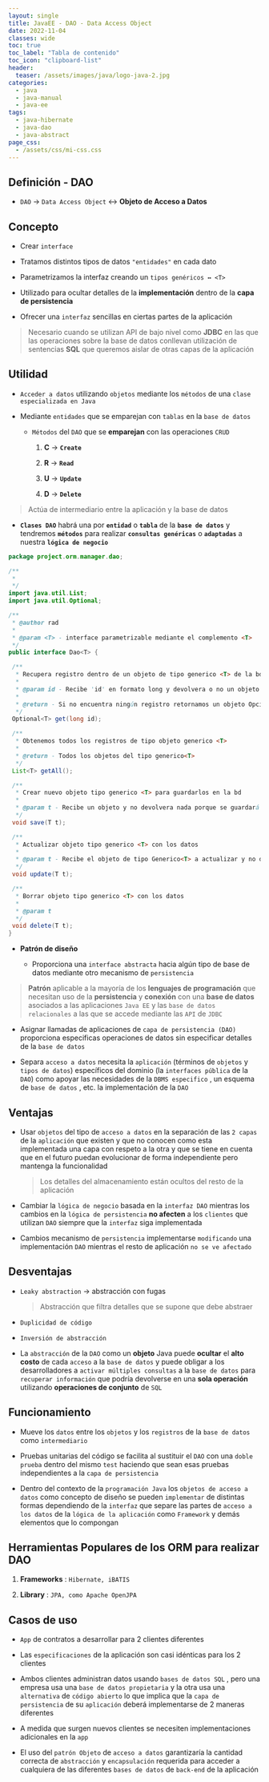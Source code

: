 ```yaml
---
layout: single
title: JavaEE - DAO - Data Access Object
date: 2022-11-04
classes: wide
toc: true
toc_label: "Tabla de contenido"
toc_icon: "clipboard-list"
header:
  teaser: /assets/images/java/logo-java-2.jpg
categories:
  - java
  - java-manual
  - java-ee
tags:
  - java-hibernate 
  - java-dao 
  - java-abstract 
page_css: 
  - /assets/css/mi-css.css
---
```


## Definición - DAO

* ``DAO`` → ``Data Access Object`` ↔ **Objeto de Acceso a Datos**

## Concepto

* Crear ``interface``

* Tratamos distintos tipos de datos ``"entidades"`` en cada dato

* Parametrizamos la interfaz creando un ``tipos genéricos ↔ <T>``

* Utilizado para ocultar detalles de la **implementación** dentro de la **capa de persistencia**

* Ofrecer una ``interfaz`` sencillas en ciertas partes de la aplicación

> Necesario cuando se utilizan API de bajo nivel como **JDBC** en las que las operaciones sobre la base de datos conllevan utilización de sentencias **SQL** que queremos aislar de otras capas de la aplicación

## Utilidad

* ``Acceder a datos`` utilizando ``objetos`` mediante los ``métodos`` de una ``clase especializada en Java``

* Mediante ``entidades`` que se emparejan con ``tablas`` en la ``base de datos``

  * ``Métodos`` del ``DAO`` que se **emparejan** con las operaciones ``CRUD``

    1. **C** → **``Create``**

    2. **R** → **``Read``**

    3. **U** → **``Update``**

    4. **D** → **``Delete``**

> Actúa de intermediario entre la aplicación y la base de datos

* **``Clases DAO``** habrá una por **``entidad``** o **``tabla``** de la **``base de datos``** y tendremos **``métodos``** para realizar **``consultas genéricas``** o **``adaptadas``** a nuestra **``lógica de negocio``**

```java
package project.orm.manager.dao;

/**
 * 
 */
import java.util.List;
import java.util.Optional;

/**
 * @author rad
 *
 * @param <T> - interface parametrizable mediante el complemento <T>
 */
public interface Dao<T> {

 /**
  * Recupera registro dentro de un objeto de tipo generico <T> de la bd
  * 
  * @param id - Recibe 'id' en formato long y devolvera o no un objeto de tipo generico de la clase
  * 
  * @return - Si no encuentra ningún registro retornamos un objeto Opcional sino el long 'id'
  */
 Optional<T> get(long id);

 /**
  * Obtenemos todos los registros de tipo objeto generico <T> 
  * 
  * @return - Todos los objetos del tipo generico<T>
  */
 List<T> getAll();

 /**
  * Crear nuevo objeto tipo generico <T> para guardarlos en la bd
  * 
  * @param t - Recibe un objeto y no devolvera nada porque se guardará en la base de datos
  */
 void save(T t);

 /**
  * Actualizar objeto tipo generico <T> con los datos 
  * 
  * @param t - Recibe el objeto de tipo Generico<T> a actualizar y no devuelve nada
  */
 void update(T t);

 /**
  * Borrar objeto tipo generico <T> con los datos
  * 
  * @param t
  */
 void delete(T t);
}
```

* **Patrón  de diseño**

  * Proporciona una ``interface abstracta`` hacia algún tipo de base de datos mediante otro mecanismo de ``persistencia``

> **Patrón** aplicable a la mayoría de los **lenguajes de programación** que necesitan uso de la **persistencia** y **conexión** con una **base de datos** asociados a las aplicaciones ``Java EE`` y las ``base de datos relacionales`` a las que se accede mediante las ``API`` de ``JDBC``

* Asignar llamadas de aplicaciones de ``capa de persistencia (DAO)`` proporciona especificas operaciones de datos sin especificar detalles de la ``base de datos``

* Separa ``acceso a datos`` necesita la ``aplicación`` (términos de ``objetos`` y ``tipos de datos``) específicos del dominio (la ``interfaces pública`` de la ``DAO``)
como apoyar las necesidades de la ``DBMS especifico`` , un esquema de ``base de datos`` , etc. la implementación de la ``DAO``

## Ventajas

* Usar ``objetos`` del tipo de ``acceso a datos`` en la separación de las ``2 capas`` de la ``aplicación`` que existen y que no conocen como esta implementada una capa con respeto a la otra y que se tiene en cuenta que en el futuro puedan evolucionar de forma independiente pero mantenga la funcionalidad

  > Los detalles del almacenamiento están ocultos del resto de la aplicación

* Cambiar la ``lógica de negocio`` basada en la ``interfaz DAO`` mientras los cambios en la ``lógica de persistencia`` **no afecten** a los ``clientes`` que utilizan ``DAO`` siempre que la ``interfaz`` siga implementada

* Cambios mecanismo de ``persistencia`` implementarse ``modificando`` una implementación ``DAO`` mientras el resto de aplicación ``no se ve afectado``

## Desventajas

* ``Leaky abstraction`` → abstracción con fugas
  > Abstracción que filtra detalles que se supone que debe abstraer

* ``Duplicidad de código``

* ``Inversión de abstracción``

* La ``abstracción`` de la ``DAO`` como un **objeto** Java puede **ocultar** el **alto costo** de cada ``acceso`` a la ``base de datos`` y puede obligar a los desarrolladores a ``activar múltiples consultas`` a la ``base de datos`` para ``recuperar información`` que podría devolverse en una **sola operación** utilizando **operaciones de conjunto** de ``SQL``

## Funcionamiento

* Mueve los ``datos`` entre los ``objetos`` y los ``registros`` de la ``base de datos`` como ``intermediario``

* Pruebas unitarias del código se facilita al sustituir el ``DAO`` con una ``doble prueba`` dentro del mismo ``test`` haciendo que sean esas pruebas independientes a la ``capa de persistencia``

* Dentro del contexto de la ``programación Java`` los ``objetos de acceso a datos`` como concepto de diseño se pueden ``implementar`` de distintas formas dependiendo de la ``interfaz`` que separe las partes de ``acceso a los datos`` de la ``lógica de la aplicación`` como ``Framework`` y demás elementos que lo compongan

## Herramientas Populares de los ORM para realizar DAO

1. **Frameworks** : ``Hibernate, iBATIS``

2. **Library** : ``JPA, como Apache OpenJPA``

## Casos de uso

* ``App`` de contratos a desarrollar para 2 clientes diferentes

* Las ``especificaciones`` de la aplicación son casi idénticas para los 2 clientes

* Ambos clientes administran datos usando ``bases de datos SQL`` , pero una empresa usa una ``base de datos propietaria`` y la otra usa una ``alternativa`` de ``código abierto`` lo que implica que la ``capa de persistencia`` de su ``aplicación`` deberá implementarse de 2 maneras diferentes

* A medida que surgen nuevos clientes se necesiten implementaciones adicionales en la ``app``

* El uso del ``patrón Objeto`` de ``acceso a datos`` garantizaría la cantidad correcta de ``abstracción`` y ``encapsulación`` requerida para acceder a cualquiera de las diferentes ``bases de datos`` de ``back-end`` de la aplicación
